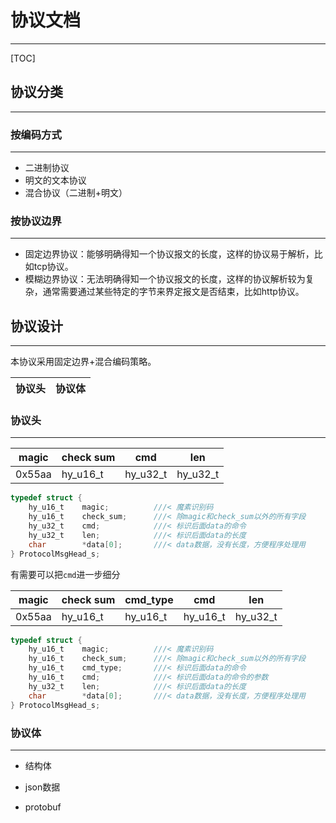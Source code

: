 # 协议文档

---

[TOC]

## 协议分类

---

### 按编码方式

---

* 二进制协议
* 明文的文本协议
* 混合协议（二进制+明文）

### 按协议边界

---

* 固定边界协议：能够明确得知一个协议报文的长度，这样的协议易于解析，比如tcp协议。
* 模糊边界协议：无法明确得知一个协议报文的长度，这样的协议解析较为复杂，通常需要通过某些特定的字节来界定报文是否结束，比如http协议。

## 协议设计

---

本协议采用固定边界+混合编码策略。

| 协议头 | 协议体 |
|--------|--------|

### 协议头

---

| magic  | check sum | cmd      | len      |
|--------|-----------|----------|----------|
| 0x55aa | hy_u16_t  | hy_u32_t | hy_u32_t |


```c
typedef struct {
    hy_u16_t    magic;          ///< 魔素识别码
    hy_u16_t    check_sum;      ///< 除magic和check_sum以外的所有字段
    hy_u32_t    cmd;            ///< 标识后面data的命令
    hy_u32_t    len;            ///< 标识后面data的长度
    char        *data[0];       ///< data数据，没有长度，方便程序处理用
} ProtocolMsgHead_s;
```

有需要可以把`cmd`进一步细分

| magic  | check sum | cmd_type | cmd      | len      |
|--------|-----------|----------|----------|----------|
| 0x55aa | hy_u16_t  | hy_u16_t | hy_u16_t | hy_u32_t |


```c
typedef struct {
    hy_u16_t    magic;          ///< 魔素识别码
    hy_u16_t    check_sum;      ///< 除magic和check_sum以外的所有字段
    hy_u16_t    cmd_type;       ///< 标识后面data的命令
    hy_u16_t    cmd;            ///< 标识后面data的命令的参数
    hy_u32_t    len;            ///< 标识后面data的长度
    char        *data[0];       ///< data数据，没有长度，方便程序处理用
} ProtocolMsgHead_s;
```

### 协议体

---

* 结构体

* json数据

* protobuf

